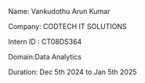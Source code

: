 Name: Vankudothu Arun Kumar

Company: CODTECH IT SOLUTIONS

Intern ID : CT08DS364

Domain:Data Analytics

Duration: Dec 5th 2024 to Jan 5th 2025
